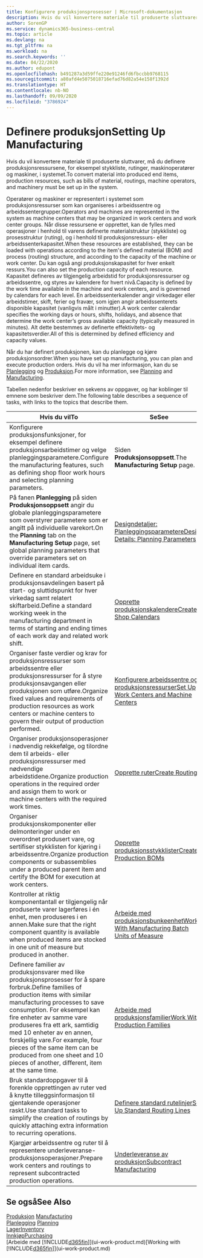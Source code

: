 ```yaml
---
title: Konfigurere produksjonsprosesser | Microsoft-dokumentasjon
description: Hvis du vil konvertere materiale til produserte sluttvarer, må du definere produksjonsressursene, for eksempel stykkliste, rutinger, maskinoperatører og maskiner, i systemet.
author: SorenGP
ms.service: dynamics365-business-central
ms.topic: article
ms.devlang: na
ms.tgt_pltfrm: na
ms.workload: na
ms.search.keywords: ''
ms.date: 04/22/2020
ms.author: edupont
ms.openlocfilehash: b491287a3d59ffe220e91246fd6fbccbb9768115
ms.sourcegitcommit: a80afd4e5075018716efad76d82a54e158f1392d
ms.translationtype: HT
ms.contentlocale: nb-NO
ms.lasthandoff: 09/09/2020
ms.locfileid: "3786924"
---
```

# <a name="setting-up-manufacturing"></a><span data-ttu-id="99903-103">Definere produksjon</span><span class="sxs-lookup"><span data-stu-id="99903-103">Setting Up Manufacturing</span></span>
<span data-ttu-id="99903-104">Hvis du vil konvertere materiale til produserte sluttvarer, må du definere produksjonsressursene, for eksempel stykkliste, rutinger, maskinoperatører og maskiner, i systemet.</span><span class="sxs-lookup"><span data-stu-id="99903-104">To convert material into produced end items, production resources, such as bills of material, routings, machine operators, and machinery must be set up in the system.</span></span>

<span data-ttu-id="99903-105">Operatører og maskiner er representert i systemet som produksjonsressurser som kan organiseres i arbeidssentre og arbeidssentergrupper.</span><span class="sxs-lookup"><span data-stu-id="99903-105">Operators and machines are represented in the system as machine centers that may be organized in work centers and work center groups.</span></span> <span data-ttu-id="99903-106">Når disse ressursene er opprettet, kan de fylles med operasjoner i henhold til varens definerte materialstruktur (stykkliste) og prosesstruktur (ruting), og i henhold til produksjonsressurs- eller arbeidssenterkapasitet.</span><span class="sxs-lookup"><span data-stu-id="99903-106">When these resources are established, they can be loaded with operations according to the item's defined material (BOM) and process (routing) structure, and according to the capacity of the machine or work center.</span></span> <span data-ttu-id="99903-107">Du kan også angi produksjonskapasitet for hver enkelt ressurs.</span><span class="sxs-lookup"><span data-stu-id="99903-107">You can also set the production capacity of each resource.</span></span> <span data-ttu-id="99903-108">Kapasitet defineres av tilgjengelig arbeidstid for produksjonsressurser og arbeidssentre, og styres av kalendere for hvert nivå.</span><span class="sxs-lookup"><span data-stu-id="99903-108">Capacity is defined by the work time available in the machine and work centers, and is governed by calendars for each level.</span></span> <span data-ttu-id="99903-109">En arbeidssenterkalender angir virkedager eller arbeidstimer, skift, ferier og fravær, som igjen angir arbeidssenterets disponible kapasitet (vanligvis målt i minutter).</span><span class="sxs-lookup"><span data-stu-id="99903-109">A work center calendar specifies the working days or hours, shifts, holidays, and absence that determine the work center’s gross available capacity (typically measured in minutes).</span></span> <span data-ttu-id="99903-110">Alt dette bestemmes av definerte effektivitets- og kapasitetsverdier.</span><span class="sxs-lookup"><span data-stu-id="99903-110">All of this is determined by defined efficiency and capacity values.</span></span>  

<span data-ttu-id="99903-111">Når du har definert produksjonen, kan du planlegge og kjøre produksjonsordrer.</span><span class="sxs-lookup"><span data-stu-id="99903-111">When you have set up manufacturing, you can plan and execute production orders.</span></span> <span data-ttu-id="99903-112">Hvis du vil ha mer informasjon, kan du se [Planlegging](production-planning.md) og [Produksjon](production-manage-manufacturing.md).</span><span class="sxs-lookup"><span data-stu-id="99903-112">For more information, see [Planning](production-planning.md) and [Manufacturing](production-manage-manufacturing.md).</span></span>  



 <span data-ttu-id="99903-113">Tabellen nedenfor beskriver en sekvens av oppgaver, og har koblinger til emnene som beskriver dem.</span><span class="sxs-lookup"><span data-stu-id="99903-113">The following table describes a sequence of tasks, with links to the topics that describe them.</span></span>   

|<span data-ttu-id="99903-114">**Hvis du vil**</span><span class="sxs-lookup"><span data-stu-id="99903-114">**To**</span></span>|<span data-ttu-id="99903-115">**Se**</span><span class="sxs-lookup"><span data-stu-id="99903-115">**See**</span></span>|  
|------------|-------------|  
|<span data-ttu-id="99903-116">Konfigurere produksjonsfunksjoner, for eksempel definere produksjonsarbeidstimer og velge planleggingsparametere.</span><span class="sxs-lookup"><span data-stu-id="99903-116">Configure the manufacturing features, such as defining shop floor work hours and selecting planning parameters.</span></span>|<span data-ttu-id="99903-117">Siden **Produksjonsoppsett**.</span><span class="sxs-lookup"><span data-stu-id="99903-117">The **Manufacturing Setup** page.</span></span>|
|<span data-ttu-id="99903-118">På fanen **Planlegging** på siden **Produksjonsoppsett** angir du globale planleggingsparametere som overstyrer parametere som er angitt på individuelle varekort.</span><span class="sxs-lookup"><span data-stu-id="99903-118">On the **Planning** tab on the **Manufacturing Setup** page, set global planning parameters that override parameters set on individual item cards.</span></span>|[<span data-ttu-id="99903-119">Designdetaljer: Planleggingsparametere</span><span class="sxs-lookup"><span data-stu-id="99903-119">Design Details: Planning Parameters</span></span>](design-details-planning-parameters.md)|
|<span data-ttu-id="99903-120">Definere en standard arbeidsuke i produksjonsavdelingen basert på start- og sluttidspunkt for hver virkedag samt relatert skiftarbeid.</span><span class="sxs-lookup"><span data-stu-id="99903-120">Define a standard working week in the manufacturing department in terms of starting and ending times of each work day and related work shift.</span></span>|[<span data-ttu-id="99903-121">Opprette produksjonskalendere</span><span class="sxs-lookup"><span data-stu-id="99903-121">Create Shop Calendars</span></span>](production-how-to-create-work-center-calendars.md)|  
|<span data-ttu-id="99903-122">Organiser faste verdier og krav for produksjonsressurser som arbeidssentre eller produksjonsressurser for å styre produksjonsavgangen eller produksjonen som utføre.</span><span class="sxs-lookup"><span data-stu-id="99903-122">Organize fixed values and requirements of production resources as work centers or machine centers to govern their output of production performed.</span></span>|[<span data-ttu-id="99903-123">Konfigurere arbeidssentre og produksjonsressurser</span><span class="sxs-lookup"><span data-stu-id="99903-123">Set Up Work Centers and Machine Centers</span></span>](production-how-to-set-up-work-and-machine-centers.md)|
|<span data-ttu-id="99903-124">Organiser produksjonsoperasjoner i nødvendig rekkefølge, og tilordne dem til arbeids- eller produksjonsressurser med nødvendige arbeidstidene.</span><span class="sxs-lookup"><span data-stu-id="99903-124">Organize production operations in the required order and assign them to work or machine centers with the required work times.</span></span>|[<span data-ttu-id="99903-125">Opprette ruter</span><span class="sxs-lookup"><span data-stu-id="99903-125">Create Routings</span></span>](production-how-to-create-routings.md)|
|<span data-ttu-id="99903-126">Organiser produksjonskomponenter eller delmonteringer under en overordnet produsert vare, og sertifiser stykklisten for kjøring i arbeidssentre.</span><span class="sxs-lookup"><span data-stu-id="99903-126">Organize production components or subassemblies under a produced parent item and certify the BOM for execution at work centers.</span></span>|[<span data-ttu-id="99903-127">Opprette produksjonsstykklister</span><span class="sxs-lookup"><span data-stu-id="99903-127">Create Production BOMs</span></span>](production-how-to-create-production-boms.md)|
|<span data-ttu-id="99903-128">Kontroller at riktig komponentantall er tilgjengelig når produserte varer lagerføres i én enhet, men produseres i en annen.</span><span class="sxs-lookup"><span data-stu-id="99903-128">Make sure that the right component quantity is available when produced items are stocked in one unit of measure but produced in another.</span></span>|[<span data-ttu-id="99903-129">Arbeide med produksjonsbunkeenhet</span><span class="sxs-lookup"><span data-stu-id="99903-129">Work With Manufacturing Batch Units of Measure</span></span>](production-how-to-use-the-manufacturing-batch-unit-of-measure.md)|  
|<span data-ttu-id="99903-130">Definere familier av produksjonsvarer med like produksjonsprosesser for å spare forbruk.</span><span class="sxs-lookup"><span data-stu-id="99903-130">Define families of production items with similar manufacturing processes to save consumption.</span></span> <span data-ttu-id="99903-131">For eksempel kan fire enheter av samme vare produseres fra ett ark, samtidig med 10 enheter av en annen, forskjellig vare.</span><span class="sxs-lookup"><span data-stu-id="99903-131">For example, four pieces of the same item can be produced from one sheet and 10 pieces of another, different, item at the same time.</span></span>|[<span data-ttu-id="99903-132">Arbeide med produksjonsfamilier</span><span class="sxs-lookup"><span data-stu-id="99903-132">Work With Production Families</span></span>](production-how-work-family.md)|
|<span data-ttu-id="99903-133">Bruk standardoppgaver til å forenkle opprettingen av ruter ved å knytte tilleggsinformasjon til gjentakende operasjoner raskt.</span><span class="sxs-lookup"><span data-stu-id="99903-133">Use standard tasks to simplify the creation of routings by quickly attaching extra information to recurring operations.</span></span>|[<span data-ttu-id="99903-134">Definere standard rutelinjer</span><span class="sxs-lookup"><span data-stu-id="99903-134">Set Up Standard Routing Lines</span></span>](production-how-set-up-standard-routing-lines.md)|  
|<span data-ttu-id="99903-135">Kjargjør arbeidssentre og ruter til å representere underleveranse-produksjonsoperasjoner.</span><span class="sxs-lookup"><span data-stu-id="99903-135">Prepare work centers and routings to represent subcontracted production operations.</span></span>|[<span data-ttu-id="99903-136">Underleveranse av produksjon</span><span class="sxs-lookup"><span data-stu-id="99903-136">Subcontract Manufacturing</span></span>](production-how-to-subcontract-manufacturing.md)|  

## <a name="see-also"></a><span data-ttu-id="99903-137">Se også</span><span class="sxs-lookup"><span data-stu-id="99903-137">See Also</span></span>
<span data-ttu-id="99903-138">[Produksjon](production-manage-manufacturing.md)  </span><span class="sxs-lookup"><span data-stu-id="99903-138">[Manufacturing](production-manage-manufacturing.md)  </span></span>  
<span data-ttu-id="99903-139">[Planlegging](production-planning.md) </span><span class="sxs-lookup"><span data-stu-id="99903-139">[Planning](production-planning.md) </span></span>  
[<span data-ttu-id="99903-140">Lager</span><span class="sxs-lookup"><span data-stu-id="99903-140">Inventory</span></span>](inventory-manage-inventory.md)  
[<span data-ttu-id="99903-141">Innkjøp</span><span class="sxs-lookup"><span data-stu-id="99903-141">Purchasing</span></span>](purchasing-manage-purchasing.md)  
<span data-ttu-id="99903-142">[Arbeide med [!INCLUDE[d365fin](includes/d365fin_md.md)]](ui-work-product.md)</span><span class="sxs-lookup"><span data-stu-id="99903-142">[Working with [!INCLUDE[d365fin](includes/d365fin_md.md)]](ui-work-product.md)</span></span>
